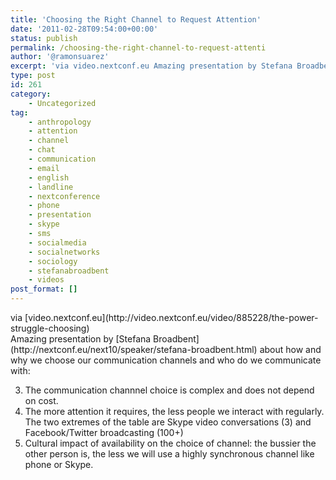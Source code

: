 ```yaml
---
title: 'Choosing the Right Channel to Request Attention'
date: '2011-02-28T09:54:00+00:00'
status: publish
permalink: /choosing-the-right-channel-to-request-attenti
author: '@ramonsuarez'
excerpt: 'via video.nextconf.eu Amazing presentation by Stefana Broadbent about how and why we choose our communication channels and who do we communicate with: The communication channnel choice is complex and does not depend on cost. The more attention it ...'
type: post
id: 261
category:
    - Uncategorized
tag:
    - anthropology
    - attention
    - channel
    - chat
    - communication
    - email
    - english
    - landline
    - nextconference
    - phone
    - presentation
    - skype
    - sms
    - socialmedia
    - socialnetworks
    - sociology
    - stefanabroadbent
    - videos
post_format: []
---
```

<div class="posterous_bookmarklet_entry"><div class="posterous_quote_citation">via [video.nextconf.eu](http://video.nextconf.eu/video/885228/the-power-struggle-choosing)</div>Amazing presentation by [Stefana Broadbent](http://nextconf.eu/next10/speaker/stefana-broadbent.html) about how and why we choose our communication channels and who do we communicate with:


3. The communication channnel choice is complex and does not depend on cost.
4. The more attention it requires, the less people we interact with regularly. The two extremes of the table are Skype video conversations (3) and Facebook/Twitter broadcasting (100+)
5. Cultural impact of availability on the choice of channel: the bussier the other person is, the less we will use a highly synchronous channel like phone or Skype.
</div>
